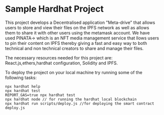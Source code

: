 # Sample Hardhat Project

This project develops a Decentralised application "Meta-drive" that allows users to store and view their files on the IPFS network as well as allows them to share it with other users using the metamask account. We have used PINATA-> which is an NFT media management service that llows users to pin their content on IPFS thereby giving a fast and easy way to both technical and non technical creators to share and manage their files.

The necessary resources needed for this project are:
React.js,ethers,hardhat configuration, Solidity and IPFS.

To deploy the project on your local machine try running some of the following tasks:

```shell
npx hardhat help
npx hardhat test
REPORT_GAS=true npx hardhat test
npx hardhat node // for running the hardhat local blockchain
npx hardhat run scripts/deploy.js //for deploying the smart contract deploy.js
```
